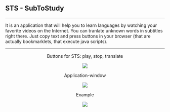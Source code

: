 ## STS - SubToStudy
***
It is an application that will help you to learn languages by watching your favorite videos on the Internet. You can tranlate unknown words in subtitles right there. Just copy text and press buttons in your browser (that are actually bookmarklets, that execute java scripts). 
***

<p align="center">
Buttons for STS: play, stop, translate
</p>
<p align="center">
  <img src="https://user-images.githubusercontent.com/78693495/178933254-e0c4cf01-c743-4203-bc51-065755a8960d.png">
 
</p>

<p align="center">
Application-window

</p>
<p align="center">
  <img src="https://user-images.githubusercontent.com/78693495/178932554-b7a022a1-1776-48da-9a19-3c9a8c1bb414.png">
</p>
<p align="center">
Example

</p>
</p>
<p align="center">

  <img src="https://user-images.githubusercontent.com/78693495/178943075-b5923776-87a9-4c97-a919-08ba54d3ec5b.png">
</p>



